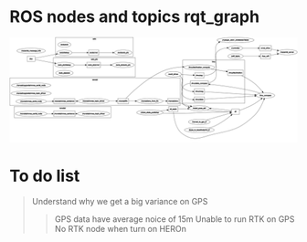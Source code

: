 # ROS nodes and topics rqt_graph 

![](https://github.com/A9688/Heron/blob/master/Documentation/rosgraph.png) 

# To do list

> Understand why we get a big variance on GPS 
>> GPS data have average noice of 15m
>> Unable to run RTK on GPS
>> No RTK node when turn on HEROn
